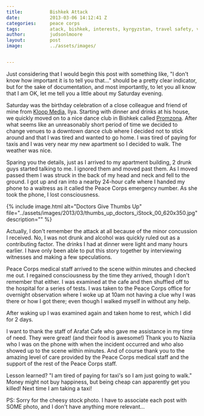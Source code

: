 ```yaml
---
title:			Bishkek Attack
date:			2013-03-06 14:12:41 Z
categories:		peace corps
tags:			atack, bishkek, interests, kyrgyzstan, travel safety, violence
author:			judsonlmoore
layout:			post
image:			../assets/images/


---
```


Just considering that I would begin this post with something like, "I don't know how important it is to tell you that..." should be a pretty clear indicator, but for the sake of documentation, and most importantly, to let you all know that I am OK, let me tell you a little about my Saturday evening.

Saturday was the birthday celebration of a close colleague and friend of mine from [Kloop Media,](http://kloop.kg/) Ilya. Starting with dinner and drinks at his house, we quickly moved on to a nice dance club in Bishkek called [Promzona](http://promzona.kg/). After what seems like an unreasonably short period of time we decided to change venues to a downtown dance club where I decided not to stick around and that I was tired and wanted to go home. I was tired of paying for taxis and I was very near my new apartment so I decided to walk. The weather was nice.

Sparing you the details, just as I arrived to my apartment building, 2 drunk guys started talking to me. I ignored them and moved past them. As I moved passed them I was struck in the back of my head and neck and fell to the ground. I got up and ran into a nearby 24-hour cafe where I handed my phone to a waitress as it called the Peace Corps emergency number. As she took the phone, I lost consciousness.

{% include image.html alt="Doctors Give Thumbs Up" file="../assets/images/2013/03/thumbs_up_doctors_iStock_00_620x350.jpg" description="" %}

Actually, I don't remember the attack at all because of the minor concussion I received. No, I was not drunk and alcohol was quickly ruled out as a contributing factor. The drinks I had at dinner were light and many hours earlier. I have only been able to put this story together by interviewing witnesses and making a few speculations.

Peace Corps medical staff arrived to the scene within minutes and checked me out. I regained consciousness by the time they arrived, though I don't remember that either. I was examined at the cafe and then shuffled off to the hospital for a series of tests. I was taken to the Peace Corps office for overnight observation where I woke up at 10am not having a clue why I was there or how I got there; even though I walked myself in without any help.

After waking up I was examined again and taken home to rest, which I did for 2 days.

I want to thank the staff of Arafat Cafe who gave me assistance in my time of need. They were great! (and their food is awesome!) Thank you to Naziia who I was on the phone with when the incident occurred and who also showed up to the scene within minutes. And of course thank you to the amazing level of care provided by the Peace Corps medical staff and the support of the rest of the Peace Corps staff.

Lesson learned? "I am tired of paying for taxi's so I am just going to walk." Money might not buy happiness, but being cheap can apparently get you killed! Next time I am taking a taxi!

PS: Sorry for the cheesy stock photo. I have to associate each post with SOME photo, and I don't have anything more relevant...
